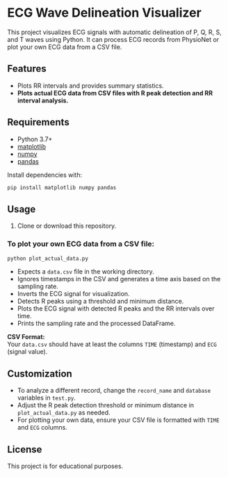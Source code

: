# ECG Wave Delineation Visualizer

This project visualizes ECG signals with automatic delineation of P, Q, R, S, and T waves using Python. It can process ECG records from PhysioNet or plot your own ECG data from a CSV file.

## Features
- Plots RR intervals and provides summary statistics.
- **Plots actual ECG data from CSV files with R peak detection and RR interval analysis.**

## Requirements

- Python 3.7+
- [matplotlib](https://pypi.org/project/matplotlib/)
- [numpy](https://pypi.org/project/numpy/)
- [pandas](https://pypi.org/project/pandas/)

Install dependencies with:

```bash
pip install matplotlib numpy pandas
```

## Usage

1. Clone or download this repository.

### To plot your own ECG data from a CSV file:

```bash
python plot_actual_data.py
```

- Expects a `data.csv` file in the working directory.
- Ignores timestamps in the CSV and generates a time axis based on the sampling rate.
- Inverts the ECG signal for visualization.
- Detects R peaks using a threshold and minimum distance.
- Plots the ECG signal with detected R peaks and the RR intervals over time.
- Prints the sampling rate and the processed DataFrame.

**CSV Format:**  
Your `data.csv` should have at least the columns `TIME` (timestamp) and `ECG` (signal value).

## Customization

- To analyze a different record, change the `record_name` and `database` variables in `test.py`.
- Adjust the R peak detection threshold or minimum distance in `plot_actual_data.py` as needed.
- For plotting your own data, ensure your CSV file is formatted with `TIME` and `ECG` columns.

## License

This project is for educational purposes.